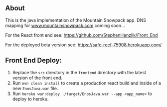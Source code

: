 ## About
This is the java implementation of the Mountain Snowpack app.  DNS mapping for www.mountainsnowpack.com coming soon...

For the React front end see: https://github.com/StephenHanzlik/Front_End

For the deployed beta version see: https://safe-reef-75908.herokuapp.com/


## Front End Deploy:
1) Replace the `src` directory in the `frontend` directory with the latest version of the front end.
2) Run `mvn clean install` to create a production react build and inside of a new `EnosJava.war` file.
3) Run `heroku war:deploy ./target/EnosJava.war --app <app_name>` to deploy to heroku.
